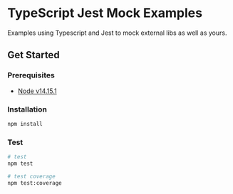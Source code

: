 # TypeScript Jest Mock Examples

Examples using Typescript and Jest to mock external libs as well as yours.

## Get Started

### Prerequisites

- [Node v14.15.1](https://nodejs.org/en/blog/release/v14.15.1/)

### Installation

```bash
npm install
```

### Test

```bash
# test
npm test

# test coverage
npm test:coverage
```
